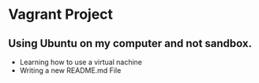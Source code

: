 # Vagrant Project
## Using Ubuntu on my computer and not sandbox.
* Learning how to use a virtual nachine
* Writing a new README.md File
